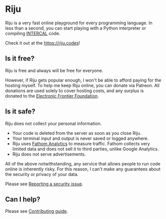 # Riju

Riju is a very fast online playground for every programming language.
In less than a second, you can start playing with a Python interpreter
or compiling [INTERCAL](https://en.wikipedia.org/wiki/INTERCAL) code.

Check it out at the <https://riju.codes>!

## Is it free?

Riju is free and always will be free for everyone.

However, if Riju gets popular enough, I won't be able to afford paying
for the hosting myself. To help me keep Riju online, you can donate
via Patreon. All donations are used solely to cover hosting costs, and
any surplus is donated to the [Electronic Frontier
Foundation](https://www.eff.org/).

## Is it safe?

Riju does not collect your personal information.

* Your code is deleted from the server as soon as you close Riju.
* Your terminal input and output is never saved or logged anywhere.
* Riju uses [Fathom Analytics](https://usefathom.com/) to measure
  traffic. Fathom collects very limited data and does not sell it to
  third parties, unlike Google Analytics.
* Riju does not serve advertisements.

All of the above notwithstanding, any service that allows people to
run code online is inherently risky. For this reason, I can't make any
guarantees about the security or privacy of your data.

Please see [Reporting a security issue](SECURITY.md).

## Can I help?

Please see [Contributing guide](CONTRIBUTING.md).
